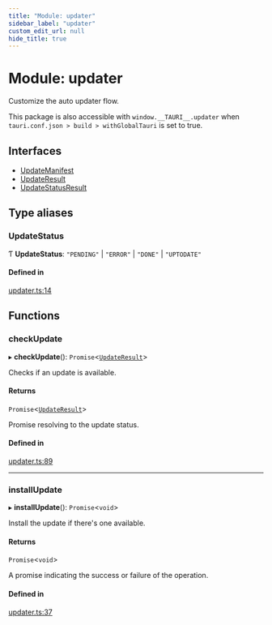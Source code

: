```yaml
---
title: "Module: updater"
sidebar_label: "updater"
custom_edit_url: null
hide_title: true
---
```


# Module: updater

Customize the auto updater flow.

This package is also accessible with `window.__TAURI__.updater` when `tauri.conf.json > build > withGlobalTauri` is set to true.

## Interfaces

- [UpdateManifest](../interfaces/updater.updatemanifest.md)
- [UpdateResult](../interfaces/updater.updateresult.md)
- [UpdateStatusResult](../interfaces/updater.updatestatusresult.md)

## Type aliases

### UpdateStatus

Ƭ **UpdateStatus**: ``"PENDING"`` \| ``"ERROR"`` \| ``"DONE"`` \| ``"UPTODATE"``

#### Defined in

[updater.ts:14](https://github.com/tauri-apps/tauri/blob/af634db/tooling/api/src/updater.ts#L14)

## Functions

### checkUpdate

▸ **checkUpdate**(): `Promise`<[`UpdateResult`](../interfaces/updater.updateresult.md)\>

Checks if an update is available.

#### Returns

`Promise`<[`UpdateResult`](../interfaces/updater.updateresult.md)\>

Promise resolving to the update status.

#### Defined in

[updater.ts:89](https://github.com/tauri-apps/tauri/blob/af634db/tooling/api/src/updater.ts#L89)

___

### installUpdate

▸ **installUpdate**(): `Promise`<`void`\>

Install the update if there's one available.

#### Returns

`Promise`<`void`\>

A promise indicating the success or failure of the operation.

#### Defined in

[updater.ts:37](https://github.com/tauri-apps/tauri/blob/af634db/tooling/api/src/updater.ts#L37)
